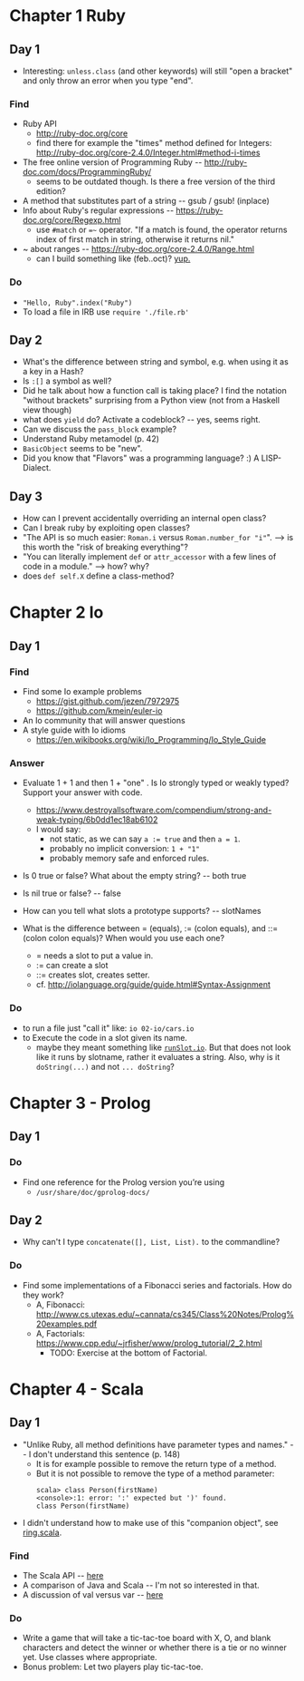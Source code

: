 Chapter 1 Ruby
==============

Day 1
-----

* Interesting: `unless.class` (and other keywords) will still "open a bracket" and only throw an error when you type "end".

### Find

* Ruby API
  * http://ruby-doc.org/core
  * find there for example the "times" method defined for Integers: http://ruby-doc.org/core-2.4.0/Integer.html#method-i-times
* The free online version of Programming Ruby -- http://ruby-doc.com/docs/ProgrammingRuby/
  * seems to be outdated though. Is there a free version of the third edition?
* A method that substitutes part of a string -- gsub / gsub! (inplace)
* Info about Ruby's regular expressions -- https://ruby-doc.org/core/Regexp.html
  * use `#match` or `=~` operator. "If a match is found, the operator returns index of first match in string, otherwise it returns nil."
* ~ about ranges -- https://ruby-doc.org/core-2.4.0/Range.html
  * can I build something like (feb..oct)? [yup.](1-ruby/month.rb)

### Do

* ``"Hello, Ruby".index("Ruby")``
* To load a file in IRB use `require './file.rb'`

Day 2
-----

* What's the difference between string and symbol, e.g. when using it as a key in a Hash?
* Is `:[]` a symbol as well?
* Did he talk about how a function call is taking place? I find the notation "without brackets" surprising from a Python view (not from a Haskell view though)
* what does `yield` do? Activate a codeblock? -- yes, seems right.
* Can we discuss the `pass_block` example?
* Understand Ruby metamodel (p. 42)
* `BasicObject` seems to be "new".
* Did you know that "Flavors" was a programming language? :) A LISP-Dialect.

Day 3
-----

* How can I prevent accidentally overriding an internal open class?
* Can I break ruby by exploiting open classes?
* "The API is so much easier: `Roman.i` versus `Roman.number_for "i"`". --> is this worth the "risk of breaking everything"?
* "You can literally implement `def` or `attr_accessor` with a few lines of code in a module." --> how? why?
* does `def self.X` define a class-method?

Chapter 2 Io
============

Day 1
-----

### Find

* Find some Io example problems
    * https://gist.github.com/jezen/7972975
    * https://github.com/kmein/euler-io
* An Io community that will answer questions
* A style guide with Io idioms
    * https://en.wikibooks.org/wiki/Io_Programming/Io_Style_Guide

### Answer

* Evaluate 1 + 1 and then 1 + "one" . Is Io strongly typed or weakly
typed? Support your answer with code.
    * https://www.destroyallsoftware.com/compendium/strong-and-weak-typing/6b0dd1ec18ab6102
    * I would say:
        * not static, as we can say `a := true` and then `a = 1`.
        * probably no implicit conversion: `1 + "1"`
        * probably memory safe and enforced rules.

* Is 0 true or false? What about the empty string? -- both true
* Is nil true or false? -- false
* How can you tell what slots a prototype supports? -- slotNames
* What is the difference between = (equals), := (colon equals), and ::=
(colon colon equals)? When would you use each one?
    * = needs a slot to put a value in.
    * := can create a slot
    * ::= creates slot, creates setter.
    * cf. http://iolanguage.org/guide/guide.html#Syntax-Assignment

### Do

* to run a file just "call it" like: `io 02-io/cars.io`
* to Execute the code in a slot given its name.
    * maybe they meant something like [`runSlot.io`](2-io/runSlot.io). But that does not look like it runs by slotname, rather it evaluates a string. Also, why is it `doString(...)` and not `... doString`?

Chapter 3 - Prolog
==================

Day 1
-----

### Do
* Find one reference for the Prolog version you’re using
    * `/usr/share/doc/gprolog-docs/`

Day 2
-----

* Why can't I type `concatenate([], List, List).` to the commandline?

### Do
* Find some implementations of a Fibonacci series and factorials.
  How do they work?
    * A, Fibonacci: http://www.cs.utexas.edu/~cannata/cs345/Class%20Notes/Prolog%20examples.pdf
    * A, Factorials: https://www.cpp.edu/~jrfisher/www/prolog_tutorial/2_2.html
        * TODO: Exercise at the bottom of Factorial.

Chapter 4 - Scala
=================

Day 1
-----
* "Unlike Ruby, all method definitions have parameter types and names." -- I don't understand this sentence (p. 148)
    * It is for example possible to remove the return type of a method.
    * But it is not possible to remove the type of a method parameter:
        ```
        scala> class Person(firstName)
        <console>:1: error: ':' expected but ')' found.
        class Person(firstName)
        ```
* I didn't understand how to make use of this "companion object", see [ring.scala](4-scala/ring.scala).

### Find

* The Scala API -- [here](https://www.scala-lang.org/api/current/)
* A comparison of Java and Scala -- I'm not so interested in that.
* A discussion of val versus var -- [here](https://sanaulla.info/2009/07/02/val-versus-var-in-scala-2/)

### Do

* Write a game that will take a tic-tac-toe board with X, O, and blank
characters and detect the winner or whether there is a tie or no
winner yet. Use classes where appropriate.
* Bonus problem: Let two players play tic-tac-toe.
